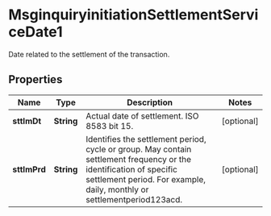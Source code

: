 

# MsginquiryinitiationSettlementServiceDate1

Date related to the settlement of the transaction.

## Properties

| Name | Type | Description | Notes |
|------------ | ------------- | ------------- | -------------|
|**sttlmDt** | **String** | Actual date of settlement. ISO 8583 bit 15. |  [optional] |
|**sttlmPrd** | **String** | Identifies the settlement period, cycle or group. May contain settlement frequency or the identification of specific settlement period. For example, daily, monthly or settlementperiod123acd. |  [optional] |



